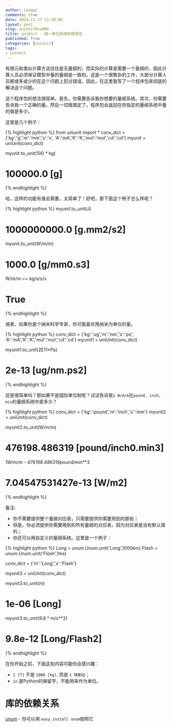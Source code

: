 ```yaml
---
author: Longqi
comments: true
date: 2014-11-27 11:59:00
layout: post
slug: uniUnitReadMe
title: uniUnit - 统一单位系统的程序包
published: True
categories: [uniunit]
tags:
- uniUnit
---
```


有限元和类似计算方法往往是无量纲的，而实际的计算是需要一个量纲的，因此计算人员必须保证模型中量的量纲是一致的。这是一个很繁杂的工作，大部分计算人员都或多或少的在这个问题上犯过错误。因此，在这里我写了一个程序包来彻底的解决这个问题。

这个程序包的想法很简单。首先，你需要告诉我你想要的量纲系统。其次，你需要告诉我一个正确的量。然后一切就搞定了，程序包会返回在你指定的量纲系统中量的值是多少。

这里是几个例子：

{% highlight python %}
from uniunit import *
conv_dict = {'kg':'g','m':'mm','s':'s',
			'A':'mA','K':'K','mol':'mol','cd':'cd'}
myunit = uniUnit(conv_dict)

myunit.to_unit(100 * kg)
# 100000.0 [g]
{% endhighlight %}

哈，这样的功能有谁会需要，太简单了！好吧，那下面这个例子怎么样呢？

{% highlight python %}
myunit.to_unit(J)
# 1000000000.0 [g.mm2/s2]

myunit.to_unit(W/m/m)
# 1000.0 [g/mm0.s3]

W/m/m == kg/s/s/s
# True
{% endhighlight %}

或者，如果你是个纳米科学专家，你可能喜欢用纳米为单位的量。

{% highlight python %}
conv_dict = {'kg':'ug','m':'nm','s':'ps',
			'A':'mA','K':'K','mol':'mol','cd':'cd'}
myunit1 = uniUnit(conv_dict)

myunit1.to_unit(2E11*Pa)
# 2e-13 [ug/nm.ps2]
{% endhighlight %}

还是很简单吗？那如果不是国际单位制呢？试试告诉我`1 W/m/m`在`pound, inch, min`的量纲系统中是多少？

{% highlight python %}
conv_dict = {'kg':'pound','m':'inch','s':'min'}
myunit2 = uniUnit(conv_dict)

myunit2.to_unit(W/m/m)
# 476198.486319 [pound/inch0.min3]

1*W/m/m - 476198.486319*pound/min**3
#  7.04547531427e-13 [W/m2]
{% endhighlight %}

备注: 

- 你不需要提供整个量纲对应表，只需要提供你需要用到的那些；
- 但是，你必须提供你需要用到的所有量纲的对应表，因为对应表是没有默认值的；
- 你还可以用自定义的量纲系统。这里是一个例子：

{% highlight python %}
Long = unum.Unum.unit('Long',1000*km)
Flash = unum.Unum.unit('Flash',1*ms)

conv_dict = {'m':'Long','s':'Flash'}

myunit3 = uniUnit(conv_dict)

myunit3.to_unit(m)
# 1e-06 [Long]

myunit3.to_unit(9.8 * m/s**2)
# 9.8e-12 [Long/Flash2]

{% endhighlight %}


在你开始之前，下面这些内容可能你会感兴趣：

- `1 [T]` 不是 `1000 [kg]`, 而是 `1 特斯拉`；
- `in` 是Python的保留字，不能用来作为单位。


库的依赖关系
============
[unum](https://pypi.python.org/pypi/Unum) - 你可以用 `easy_install unum`按照它



